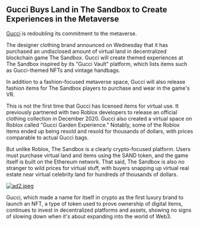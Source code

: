 ## Gucci Buys Land in The Sandbox to Create Experiences in the Metaverse

[Gucci](https://www.voguebusiness.com/technology/gucci-plans-virtual-world-for-gen-z-on-sandbox) is redoubling its commitment to the metaverse.

The designer clothing brand announced on Wednesday that it has purchased an undisclosed amount of virtual land in decentralized blockchain game The Sandbox. Gucci will create themed experiences at The Sandbox inspired by its "Gucci Vault" platform, which lists items such as Gucci-themed NFTs and vintage handbags.

In addition to a fashion-focused metaverse space, Gucci will also release fashion items for The Sandbox players to purchase and wear in the game's VR.

This is not the first time that Gucci has licensed items for virtual use. It previously partnered with two Roblox developers to release an official clothing collection in December 2020. Gucci also created a virtual space on Roblox called "Gucci Garden Experience." Notably, some of the Roblox items ended up being resold and resold for thousands of dollars, with prices comparable to actual Gucci bags.

But unlike Roblox, The Sandbox is a clearly crypto-focused platform. Users must purchase virtual land and items using the SAND token, and the game itself is built on the Ethereum network. That said, The Sandbox is also no stranger to wild prices for virtual stuff, with buyers snapping up virtual real estate near virtual celebrity land for hundreds of thousands of dollars.

[![ad2.jpeg](https://cdn.hashnode.com/res/hashnode/image/upload/v1644731245430/JAvbev-id.jpeg)](https://accounts.binance.com/es-LA/register?ref=396138808)

Gucci, which made a name for itself in crypto as the first luxury brand to launch an NFT, a type of token used to prove ownership of digital items, continues to invest in decentralized platforms and assets, showing no signs of slowing down when it's about expanding into the world of Web3.